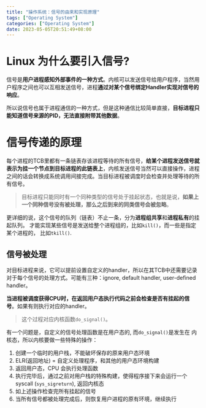 ```yaml
---
title: "操作系统：信号的由来和实现原理"
tags: ["Operating System"]
categories: ["Operating System"]
date: 2023-05-05T20:51:49+08:00
---
```


# Linux 为什么要引入信号?

信号是**用户进程感知外部事件的一种方式**。内核可以发送信号给用户程序，当然用户程序之间也可以互相发送信号，进程**通过对某个信号绑定Handler实现对信号的响应**。

所以说信号也属于进程通信的一种方式，但是这种通信比较简单直接，**目标进程只能知道信号来源的PID，无法直接附带其他数据**。

# 信号传递的原理

每个进程的TCB里都有一条链表存该进程等待的所有信号，**给某个进程发送信号就表示为挂一个节点到目标进程的此链表上**，内核发送信号当然可以直接操作，进程之间的话会转换成系统调用间接完成。当目标进程被调度时会检查并处理等待的所有信号。


> 目标进程只能同时有一个同种类型的信号处于挂起状态，也就是说，**如果上一个同种信号没有被处理，那么之后到来的同类信号会被忽略**。


更详细的说，这个信号的队列（链表）不止一条，分为**进程组共享**和**进程私有**的挂起队列。
才能实现某些信号是发送给整个进程组的，比如`kill()`，而一些是指定某个进程的，
比如`tkill()`.

## 信号被处理

对目标进程来说，它可以提前设置自定义的handler，所以在其TCB中还需要记录对于每个信号的处理方式。可能有三种：ignore, default handler, user-defined handler。


**当进程被调度获得CPU时，在返回用户态执行代码之前会检查是否有挂起的信号**。如果有则执行对应的handler。

>这个过程对应内核函数`do_signal()`。


有一个问题是，自定义的信号处理函数是在用户态的, 而`do_signal()`是发生在
内核态，所以内核要做一些特殊的操作：

1. 创建一个临时的用户栈，不能破坏保存的原来用户态环境
2. ELR(返回地址) = 自定义处理程序，和其他的用户态环境构建
3. 返回用户态，CPU 会执行处理函数
4. 执行完毕后，通过之前对用户栈的特殊构建，使得程序接下来会运行一个 syscall
   (`sys_sigreturn`), 返回内核态
5. 如上述操作检查完所有挂起的信号
6. 当所有信号都被处理完成后，则恢复用户进程的原有环境，继续执行
